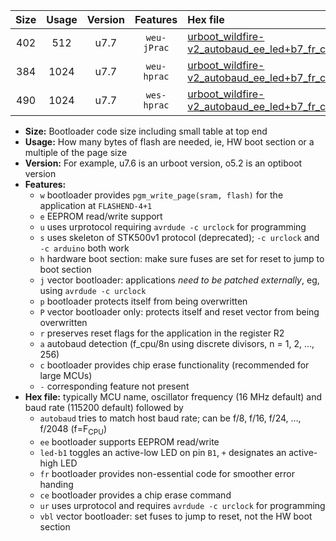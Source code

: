 |Size|Usage|Version|Features|Hex file|
|:-:|:-:|:-:|:-:|:--|
|402|512|u7.7|`weu-jPrac`|[urboot_wildfire-v2_autobaud_ee_led+b7_fr_ce_ur_vbl.hex](https://raw.githubusercontent.com/stefanrueger/urboot.hex/main/boards/wildfire-v2/autobaud/urboot_wildfire-v2_autobaud_ee_led+b7_fr_ce_ur_vbl.hex)|
|384|1024|u7.7|`weu-hprac`|[urboot_wildfire-v2_autobaud_ee_led+b7_fr_ce_ur.hex](https://raw.githubusercontent.com/stefanrueger/urboot.hex/main/boards/wildfire-v2/autobaud/urboot_wildfire-v2_autobaud_ee_led+b7_fr_ce_ur.hex)|
|490|1024|u7.7|`wes-hprac`|[urboot_wildfire-v2_autobaud_ee_led+b7_fr_ce.hex](https://raw.githubusercontent.com/stefanrueger/urboot.hex/main/boards/wildfire-v2/autobaud/urboot_wildfire-v2_autobaud_ee_led+b7_fr_ce.hex)|

- **Size:** Bootloader code size including small table at top end
- **Usage:** How many bytes of flash are needed, ie, HW boot section or a multiple of the page size
- **Version:** For example, u7.6 is an urboot version, o5.2 is an optiboot version
- **Features:**
  + `w` bootloader provides `pgm_write_page(sram, flash)` for the application at `FLASHEND-4+1`
  + `e` EEPROM read/write support
  + `u` uses urprotocol requiring `avrdude -c urclock` for programming
  + `s` uses skeleton of STK500v1 protocol (deprecated); `-c urclock` and `-c arduino` both work
  + `h` hardware boot section: make sure fuses are set for reset to jump to boot section
  + `j` vector bootloader: applications *need to be patched externally*, eg, using `avrdude -c urclock`
  + `p` bootloader protects itself from being overwritten
  + `P` vector bootloader only: protects itself and reset vector from being overwritten
  + `r` preserves reset flags for the application in the register R2
  + `a` autobaud detection (f_cpu/8n using discrete divisors, n = 1, 2, ..., 256)
  + `c` bootloader provides chip erase functionality (recommended for large MCUs)
  + `-` corresponding feature not present
- **Hex file:** typically MCU name, oscillator frequency (16 MHz default) and baud rate (115200 default) followed by
  + `autobaud` tries to match host baud rate; can be f/8, f/16, f/24, ..., f/2048 (f=F<sub>CPU</sub>)
  + `ee` bootloader supports EEPROM read/write
  + `led-b1` toggles an active-low LED on pin `B1`, `+` designates an active-high LED
  + `fr` bootloader provides non-essential code for smoother error handing
  + `ce` bootloader provides a chip erase command
  + `ur` uses urprotocol and requires `avrdude -c urclock` for programming
  + `vbl` vector bootloader: set fuses to jump to reset, not the HW boot section
